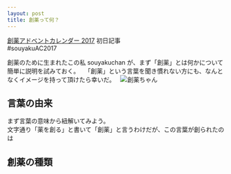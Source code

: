 ```yaml
---
layout: post
title: 創薬って何？
---
```


[創薬アドベントカレンダー 2017](https://adventar.org/calendars/2412) 初日記事  
#souyakuAC2017  
  
創薬のために生まれたこの私 souyakuchan が、まず「創薬」とは何かについて  
簡単に説明を試みておく。  
「創薬」という言葉を聞き慣れない方にも、なんとなくイメージを持って頂けたら幸いだ。  
![創薬ちゃん](https://user-images.githubusercontent.com/33997698/33386933-73d70f7c-d56f-11e7-84d5-3464b6819b1b.png)  
## 言葉の由来
まず言葉の意味から紐解いてみよう。  
文字通り「薬を創る」と書いて「創薬」と言うわけだが、この言葉が創られたのは


## 創薬の種類


## 
